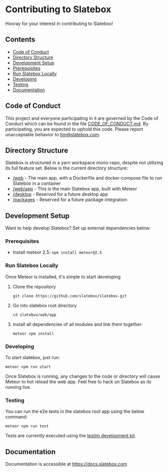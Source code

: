 # Contributing to Slatebox

Hooray for your interest in contributing to Slatebox!

## Contents

- [Code of Conduct](#code-of-conduct)
- [Directory Structure](#directory-structure)
- [Development Setup](#development-setup)
- [Prerequisites](#prerequisites)
- [Run Slatebox Locally](#run-slatebox-locally)
- [Developing](#developing)
- [Testing](#testing)
- [Documentation](#documentation)

## Code of Conduct

This project and everyone participating in it are governed by the Code of
Conduct which can be found in the file [CODE_OF_CONDUCT.md](CODE_OF_CONDUCT.md).
By participating, you are expected to uphold this code. Please report
unacceptable behavior to tim@slatebox.com.

## Directory Structure

Slatebox is structured in a yarn workspace mono-repo, despite not utilizing its full feature set. Below is the current directory structure:

 - [/web](/web) - The main app, with a Dockerfile and docker-compose file to run Slatebox in a container
 - [/web/app](/web/app) - This is the main Slatebox app, built with Meteor
 - [/desktop](/desktop) - Reserved for a future desktop app
 - [/packages](/packages) - Reserved for a future package integration

## Development Setup

Want to help develop Slatebox? Set up external dependencies below:

### Prerequisites

* Install meteor 2.5: `npm install meteor@2.5`

### Run Slatebox Locally

Once Meteor is installed, it's simple to start developing

1. Clone the repository
	```
	git clone https://github.com/slatebox/slatebox.git
	```

2. Go into slatebox root directory
	```
	cd slatebox/web/app
	```

3. Install all dependencies of all modules and link them together:
	```
	meteor npm install
	```

### Developing

To start slatebox, just run:

```
meteor npm run start
```

Once Slatebox is running, any changes to the code or directory will cause Meteor to hot reload the web app. Feel free to hack on Slatebox as its running live.

### Testing

You can run the e2e tests in the slatebox root app using the below command:

```
meteor npm run test
```

Tests are currently executed using the [testim development kit](https://help.testim.io/docs/index).

## Documentation

Documentation is accessible at https://docs.slatebox.com